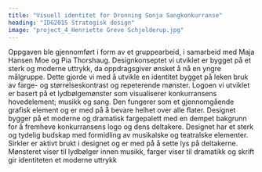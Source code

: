 ```yaml
---
title: "Visuell identitet for Dronning Sonja Sangkonkurranse"
heading: "IDG2015 Strategisk design"
image: "project_4_Henriette Greve Schjelderup.jpg"
---
```


Oppgaven ble gjennomført i form av et gruppearbeid, i samarbeid med Maja Hansen Moe og Pia Thorshaug.
Designkonseptet vi utviklet er bygget på et sterk og moderne uttrykk, da oppdragsgiver ønsket å nå en yngre målgruppe. Dette gjorde vi med å utvikle en identitet bygget på leken bruk av farge- og størrelseskontrast og repeterende mønster.
Logoen vi utviklet er basert på et lydbølgemønster som visualiserer konkurransens hovedelement; musikk og sang. Den fungerer som et gjennomgående grafisk element og er med på å bevare helhet over alle flater. Designet bygger på et moderne og dramatisk fargepalett med en dempet bakgrunn for å fremheve konkurransens logo og dens deltakere.
Designet har et sterk og tydelig budskap med formidling av musikalske og teatralske elementer. Sirkler er aktivt brukt i designet og er med på å sette lys på deltakerne. Mønsteret viser til lydbølger innen musikk, farger viser til dramatikk og skrift gir identiteten et moderne uttrykk
